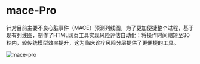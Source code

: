 # mace-Pro
针对目前主要不良心脏事件（MACE）预测列线图，为了更加便捷整个过程，基于现有列线图，制作了HTML网页工具实现风险评估自动化：将操作时间缩短至30秒内，较传统模型效率提升，这为临床诊疗风险分层提供了更便捷的工具。

![mace-pro](https://github.com/user-attachments/assets/694eabb2-9319-40c0-80a3-25b0f81c8891)

